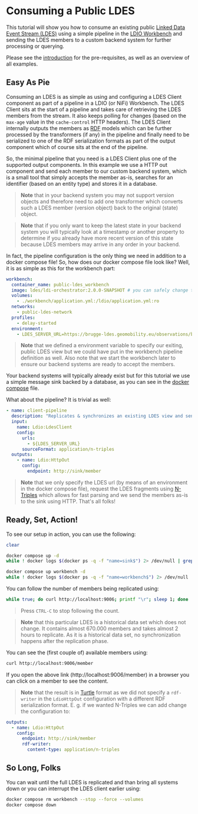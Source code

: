# Consuming a Public LDES

This tutorial will show you how to consume an existing public [Linked Data Event Stream (LDES)](https://semiceu.github.io/LinkedDataEventStreams/) using a simple pipeline in the [LDIO Workbench](https://informatievlaanderen.github.io/VSDS-Linked-Data-Interactions/) and sending the LDES members to a custom backend system for further processing or querying.

Please see the [introduction](../index.html) for the pre-requisites, as well as an overview of all examples.

## Easy As Pie

Consuming an LDES is as simple as using and configuring a LDES Client component as part of a pipeline in a LDIO (or NiFi) Workbench. The LDES Client sits at the start of a pipeline and takes care of retrieving the LDES members from the stream. It also keeps polling for changes (based on the `max-age` value in the `cache-control` HTTP headers). The LDES Client internally outputs the members as [RDF](https://en.wikipedia.org/wiki/Resource_Description_Framework) models which can be further processed by the transformers (if any) in the pipeline and finally need to be serialized to one of the RDF serialization formats as part of the output component which of course sits at the end of the pipeline.

So, the minimal pipeline that you need is a LDES Client plus one of the supported output components. In this example we use a HTTP out component and send each member to our custom backend system, which is a small tool that simply accepts the member as-is, searches for an identifier (based on an entity type) and stores it in a database.

> **Note** that in your backend system you may not support version objects and therefore need to add one transformer which converts such a LDES member (version object) back to the original (state) object.

> **Note** that if you only want to keep the latest state in your backend system you will typically look at a timestamp or another property to determine if you already have more recent version of this state because LDES members may arrive in any order in your backend.

In fact, the pipeline configuration is the only thing we need in addition to a docker compose file! So, how does our docker compose file look like? Well, it is as simple as this for the workbench part:

```yaml
workbench:
  container_name: public-ldes_workbench
  image: ldes/ldi-orchestrator:2.0.0-SNAPSHOT # you can safely change this to the latest 1.x.y version
  volumes:
    - ./workbench/application.yml:/ldio/application.yml:ro
  networks:
    - public-ldes-network
  profiles:
    - delay-started
  environment:
    - LDES_SERVER_URL=https://brugge-ldes.geomobility.eu/observations/by-page
```

> **Note** that we defined a environment variable to specify our exiting, public LDES view but we could have put in the workbench pipeline definition as well. Also note that we start the workbench later to ensure our backend systems are ready to accept the members.

Your backend systems will typically already exist but for this tutorial we use a simple message sink backed by a database, as you can see in the [docker compose](./docker-compose.yml) file.

What about the pipeline? It is trivial as well:

```yaml
- name: client-pipeline
  description: "Replicates & synchronizes an existing LDES view and sends each member to a sink"
  input:
    name: Ldio:LdesClient
    config:
      urls:
        - ${LDES_SERVER_URL}
      sourceFormat: application/n-triples
  outputs:
    - name: Ldio:HttpOut
      config:
        endpoint: http://sink/member
```

> **Note** that we only specify the LDES url (by means of an environment in the docker compose file), request the LDES fragments using [N-Triples](https://en.wikipedia.org/wiki/N-Triples) which allows for fast parsing and we send the members as-is to the sink using HTTP. That's all folks!

## Ready, Set, Action!

To see our setup in action, you can use the following:

```bash
clear

docker compose up -d
while ! docker logs $(docker ps -q -f "name=sink$") 2> /dev/null | grep 'Sink listening at http://0.0.0.0:80' ; do sleep 1; done

docker compose up workbench -d
while ! docker logs $(docker ps -q -f "name=workbench$") 2> /dev/null | grep 'Started Application in' ; do sleep 1; done
```

You can follow the number of members being replicated using:

```bash
while true; do curl http://localhost:9006; printf "\r"; sleep 1; done
```

> Press `CTRL-C` to stop following the count.

> **Note** that this particular LDES is a historical data set which does not change. It contains almost 670.000 members and takes almost 2 hours to replicate. As it is a historical data set, no synchronization happens after the replication phase.

You can see the (first couple of) available members using:

```bash
curl http://localhost:9006/member
```

If you open the above link (http://localhost:9006/member) in a browser you can click on a member to see the content.

> **Note** that the result is in [Turtle](https://www.w3.org/TR/turtle/) format as we did not specify a `rdf-writer` in the `LdioHttpOut` configuration with a different RDF serialization format. E. g. if we wanted N-Triples we can add change the configuration to:

```yaml
outputs:
  - name: Ldio:HttpOut
    config:
      endpoint: http://sink/member
      rdf-writer:
        content-type: application/n-triples
```

## So Long, Folks

You can wait until the full LDES is replicated and than bring all systems down or you can interrupt the LDES client earlier using:

```bash
docker compose rm workbench --stop --force --volumes
docker compose down
```
